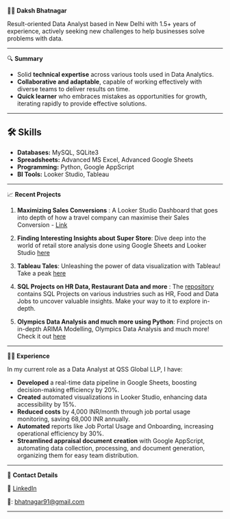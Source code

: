 👨‍💼 **Daksh Bhatnagar**

Result-oriented Data Analyst based in New Delhi with 1.5+ years of experience, actively seeking new challenges to help businesses solve problems with data.

---

 🔍 **Summary**

- Solid **technical expertise** across various tools used in Data Analytics.
- **Collaborative and adaptable**, capable of working effectively with diverse teams to deliver results on time.
- **Quick learner** who embraces mistakes as opportunities for growth, iterating rapidly to provide effective solutions.
---

## 🛠️ Skills

- **Databases:** MySQL, SQLite3
- **Spreadsheets:** Advanced MS Excel, Advanced Google Sheets
- **Programming:** Python, Google AppScript
- **BI Tools:** Looker Studio, Tableau

---


 📈 **Recent Projects**

1. **Maximizing Sales Conversions** : A Looker Studio Dashboard that goes into depth of how a travel company can maximise their Sales Conversion - [Link](https://lookerstudio.google.com/reporting/cc4ee68d-2634-4110-8652-811626ea9b05/page/p_4qnx3lohhd)
   
2. **Finding Interesting Insights about Super Store**: Dive deep into the world of retail store analysis done using Google Sheets and Looker Studio [here](https://docs.google.com/spreadsheets/d/14h0UCZOhi1nQx7oT7DY8SYmqp3S0Y5UssEjkGAuVgXo/edit#gid=312503756) 
   
3. **Tableau Tales**: Unleashing the power of data visualization with Tableau! Take a peak [here](https://public.tableau.com/app/profile/daksh.bhatnagar) 
   
4. **SQL Projects on HR Data, Restaurant Data and more** : The [repository](https://github.com/dakshbhatnagar/SQLProjects) contains SQL Projects on various industries such as HR, Food and Data Jobs to uncover valuable insights. Make your way to it to explore in-depth.
 
5. **Olympics Data Analysis and much more using Python**: Find projects on in-depth ARIMA Modelling, Olympics Data Analysis and much more! Check it out [here](https://github.com/dakshbhatnagar/projects) 
---

👨‍💻 **Experience**

In my current role as a Data Analyst at QSS Global LLP, I have:

- **Developed** a real-time data pipeline in Google Sheets, boosting decision-making efficiency by 20%.
- **Created** automated visualizations in Looker Studio, enhancing data accessibility by 15%.
- **Reduced costs** by 4,000 INR/month through job portal usage monitoring, saving 68,000 INR annually.
- **Automated** reports like Job Portal Usage and Onboarding, increasing operational efficiency by 30%.
- **Streamlined appraisal document creation** with Google AppScript, automating data collection, processing, and document generation, organizing them for easy team distribution.
---

📧 **Contact Details**

🔗 [LinkedIn](https://www.linkedin.com/in/dakshb/)

📧: bhatnagar91@gmail.com

---
